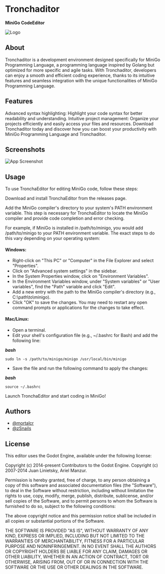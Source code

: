 
# Tronchaditor

**MiniGo CodeEditor**


![Logo](https://i.ibb.co/kHr5kJf/Tronchaeditor-Logo-1.png")


## About

Tronchaditor is a development environment designed specifically for MiniGo Programming Language, a programming language inspired by Golang but optimized for more specific and agile tasks. With Tronchaditor, developers can enjoy a smooth and efficient coding experience, thanks to its intuitive features and seamless integration with the unique functionalities of MiniGo Programming Language.
## Features

Advanced syntax highlighting: Highlight your code syntax for better readability and understanding.
Intuitive project management: Organize your projects efficiently and easily access your files and resources.
Download Tronchaditor today and discover how you can boost your productivity with MiniGo Programming Language and Tronchaditor.
## Screenshots

![App Screenshot](https://i.ibb.co/ss5zW8k/ss-Troncha-Editor.jpg)


## Usage

To use TronchaEditor for editing MiniGo code, follow these steps:

Download and install TronchaEditor from the releases page.

Add the MiniGo compiler's directory to your system's PATH environment variable. This step is necessary for TronchaEditor to locate the MiniGo compiler and provide code completion and error checking.

For example, if MiniGo is installed in /path/to/minigo, you would add /path/to/minigo to your PATH environment variable. The exact steps to do this vary depending on your operating system:

#### Windows:

* Right-click on "This PC" or "Computer" in the File Explorer and select "Properties".
* Click on "Advanced system settings" in the sidebar.
* In the System Properties window, click on "Environment Variables".
* In the Environment Variables window, under "System variables" or "User variables", find the "Path" variable and click "Edit".
* Add a new entry with the path to the MiniGo compiler's directory (e.g., C:\path\to\minigo).
* Click "OK" to save the changes.
You may need to restart any open command prompts or applications for the changes to take effect.

#### Mac/Linux:

* Open a terminal.
* Edit your shell's configuration file (e.g., ~/.bashrc for Bash) and add the following line:

***bash***

    sudo ln -s /path/to/minigo/minigo /usr/local/bin/minigo

*   Save the file and run the following command to apply the changes:
  
  ***bash***

    source ~/.bashrc

Launch TronchaEditor and start coding in MiniGo!
## Authors

- [@mortalcr](https://www.github.com/mortalcr)
- [@zSnails](https://www.github.com/zSnails)


## License

This editor uses the Godot Engine, available under the following license:

Copyright (c) 2014-present Contributors to the Godot Engine. Copyright (c) 2007-2014 Juan Linietsky, Ariel Manzur.

Permission is hereby granted, free of charge, to any person obtaining a copy
of this software and associated documentation files (the "Software"), to deal
in the Software without restriction, including without limitation the rights
to use, copy, modify, merge, publish, distribute, sublicense, and/or sell
copies of the Software, and to permit persons to whom the Software is
furnished to do so, subject to the following conditions:

The above copyright notice and this permission notice shall be included in all
copies or substantial portions of the Software.

THE SOFTWARE IS PROVIDED "AS IS", WITHOUT WARRANTY OF ANY KIND, EXPRESS OR
IMPLIED, INCLUDING BUT NOT LIMITED TO THE WARRANTIES OF MERCHANTABILITY,
FITNESS FOR A PARTICULAR PURPOSE AND NONINFRINGEMENT. IN NO EVENT SHALL THE
AUTHORS OR COPYRIGHT HOLDERS BE LIABLE FOR ANY CLAIM, DAMAGES OR OTHER
LIABILITY, WHETHER IN AN ACTION OF CONTRACT, TORT OR OTHERWISE, ARISING FROM,
OUT OF OR IN CONNECTION WITH THE SOFTWARE OR THE USE OR OTHER DEALINGS IN THE
SOFTWARE.
